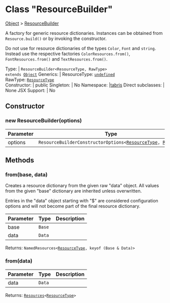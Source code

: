 ---
---
# Class "ResourceBuilder"

<a href="https://developer.mozilla.org/en-US/docs/Web/JavaScript/Reference/Global_Objects/Object" title="View &quot;Object&quot; on MDN">Object</a> > <a href="#" >ResourceBuilder</a>

A factory for generic resource dictionaries. Instances can be obtained from `Resource.build()` or by invoking the constructor.

Do not use for resource dictionaries of the types `Color`, `Font` and `string`. Instead use the respective factories `ColorResources.from()`, `FontResources.from()` and `TextResources.from()`.


Type: | <code style="white-space: nowrap">ResourceBuilder&lt;ResourceType, RawType&gt;<br/>extends <a href="https://developer.mozilla.org/en-US/docs/Web/JavaScript/Reference/Global_Objects/Object" title="View &quot;Object&quot; on MDN">Object</a></code>
Generics: | <span id="generics">ResourceType: <code style="white-space: nowrap"><a href="https://developer.mozilla.org/en-US/docs/Web/JavaScript/Data_structures#Undefined_type" title="View &quot;undefined&quot; on MDN">undefined</a></code><br/>RawType: <code style="white-space: nowrap"><a href="#generics" title="Generic Parameter&quot;ResourceType&quot;">ResourceType</a></code><br/></span>
Constructor: | public
Singleton: | No
Namespace: |<a href="../modules.html#startup" >tabris</a>
Direct subclasses: | None
JSX Support: | No


## Constructor

### new ResourceBuilder(options)

Parameter|Type|Description
-|-|-
options | <code style="white-space: nowrap">ResourceBuilderConstructorOptions&lt;<a href="#generics" title="Generic Parameter&quot;ResourceType&quot;">ResourceType</a>, <a href="#generics" title="Generic Parameter&quot;RawType&quot;">RawType</a>&gt;</code> | 

## Methods

### from(base, data)



Creates a resource dictionary from the given raw "data" object. All values from the given "base" dictionary are inherited unless overwritten.

Entries in the "data" object starting with "$" are considered configuration options and will not become part of the final resource dictionary.


Parameter|Type|Description
-|-|-
base | <code style="white-space: nowrap">Base</code> | 
data | <code style="white-space: nowrap">Data</code> | 


Returns: <code style="white-space: nowrap">NamedResources&lt;<a href="#generics" title="Generic Parameter&quot;ResourceType&quot;">ResourceType</a>, keyof (Base & Data)&gt;</code>

### from(data)




Parameter|Type|Description
-|-|-
data | <code style="white-space: nowrap">Data</code> | 


Returns: <code style="white-space: nowrap"><a href="Resources.html" title="Resources Class Reference">Resources</a>&lt;<a href="#generics" title="Generic Parameter&quot;ResourceType&quot;">ResourceType</a>&gt;</code>


